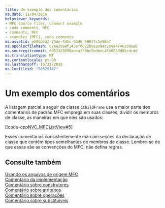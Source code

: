 ```yaml
---
title: Um exemplo dos comentários
ms.date: 11/04/2016
helpviewer_keywords:
- MFC source files, comment example
- code comments, MFC
- comments, MFC
- examples [MFC], code comments
ms.assetid: eb8ddea2-74de-4d5c-93d6-596f7c5e58a7
ms.openlocfilehash: d7ee208ef143ef0022b0ea0aac286847403ddeeb
ms.sourcegitcommit: 6052185696adca270bc9bdbec45a626dd89cdcdd
ms.translationtype: MT
ms.contentlocale: pt-BR
ms.lasthandoff: 10/31/2018
ms.locfileid: "50529747"
---
```

# <a name="an-example-of-the-comments"></a>Um exemplo dos comentários

A listagem parcial a seguir da classe `CChildFrame` usa a maior parte dos comentários de padrão MFC emprega em suas classes, dividir os membros de classe, as maneiras em que eles são usados:

[!code-cpp[NVC_MFCListView#5](../atl/reference/codesnippet/cpp/an-example-of-the-comments_1.h)]

Esses comentários consistentemente marcam seções da declaração de classe que contêm tipos semelhantes de membros de classe. Lembre-se de que essas são as convenções do MFC, não defina regras.

## <a name="see-also"></a>Consulte também

[Usando os arquivos de origem MFC](../mfc/using-the-mfc-source-files.md)<br/>
[Comentário da implementação](../mfc/decrement-implementation-comment.md)<br/>
[Comentário sobre construtores](../mfc/decrement-constructors-comment.md)<br/>
[Comentário sobre atributos](../mfc/decrement-attributes-comment.md)<br/>
[Comentário sobre operações](../mfc/decrement-operations-comment.md)<br/>
[Comentário sobre substituíveis](../mfc/decrement-overridables-comment.md)

